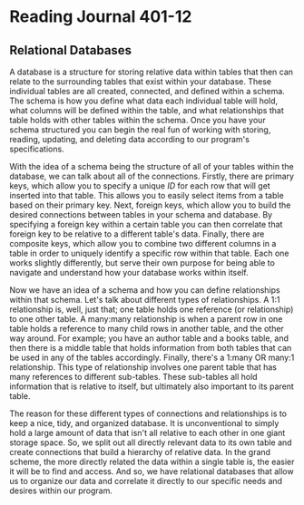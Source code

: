 # Reading Journal 401-12

## Relational Databases

A database is a structure for storing relative data within tables that then can relate to the surrounding tables that exist within your database.  These individual tables are all created, connected, and defined within a schema.  The schema is how you define what data each individual table will hold, what columns will be defined within the table, and what relationships that table holds with other tables within the schema.  Once you have your schema structured you can begin the real fun of working with storing, reading, updating, and deleting data according to our program's specifications.

With the idea of a schema being the structure of all of your tables within the database, we can talk about all of the connections.  Firstly, there are primary keys, which allow you to specify a unique *ID* for each row that will get inserted into that table.  This allows you to easily select items from a table based on their primary key.  Next, foreign keys, which allow you to build the desired connections between tables in your schema and database.  By specifying a foreign key within a certain table you can then correlate that foreign key to be relative to a different table's data. Finally, there are composite keys, which allow you to combine two different columns in a table in order to uniquely identify a specific row within that table.  Each one works slightly differently, but serve their own purpose for being able to navigate and understand how your database works within itself.

Now we have an idea of a schema and how you can define relationships within that schema.  Let's talk about different types of relationships.  A 1:1 relationship is, well, just that; one table holds one reference \(or relationship\) to one other table.  A many:many relationship is when a parent row in one table holds a reference to many child rows in another table, and the other way around.  For example; you have an author table and a books table, and then there is a middle table that holds information from both tables that can be used in any of the tables accordingly.  Finally, there's a 1:many OR many:1 relationship.  This type of relationship involves one parent table that has many references to different sub-tables.  These sub-tables all hold information that is relative to itself, but ultimately also important to its parent table.

The reason for these different types of connections and relationships is to keep a nice, tidy, and organized database.  It is unconventional to simply hold a large amount of data that isn't all relative to each other in one giant storage space.  So, we split out all directly relevant data to its own table and create connections that build a hierarchy of relative data.  In the grand scheme, the more directly related the data within a single table is, the easier it will be to find and access.  And so, we have relational databases that allow us to organize our data and correlate it directly to our specific needs and desires within our program.